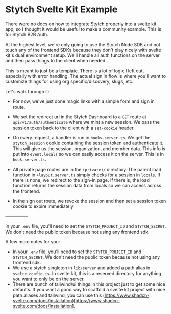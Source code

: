 # Stytch Svelte Kit Example

There were no docs on how to integrate Stytch properly into a svelte kit app, so I thought it would be useful to make a community example. This is for Stytch B2B Auth.

At the highest level, we're only going to use the Stytch Node SDK and not touch any of the frontend SDKs because they don't play nicely with svelte kit's dual environment setup. We'll handle all auth functions on the server and then pass things to the client when needed.

This is meant to just be a template. There is a lot of logic I left out, especially with error handling. The actual sign in flow is where you'll want to customize things for using org specific/discovery, slugs, etc. 

Let's walk through it:

- For now, we've just done magic links with a simple form and sign in route.

- We set the redirect url in the Stytch Dashboard to a `GET` route at `api/v1/auth/authenticate` where we mint a new session. We pass the session token back to the client with a `set-cookie` header.

- On every request, a handler is run in `hooks.server.ts`. We get the `stytch_session` cookie containing the session token and authenticate it. This will give us the session, organization, and member data. This info is put into `event.locals` so we can easily access it on the server. This is in `hook.server.ts`. 

- All private page routes are in the `(private)/` directory. The parent load function in `+layout.server.ts` simply checks for a session in `locals`. If there is none, we redirect to the sign-in page. If there is, the load function returns the session data from locals so we can access across the frontend.

- In the sign out route, we revoke the session and then set a session token cookie to expire immediately.

—————

In your `.env` file, you'll need to set the `STYTCH_PROJECT_ID` and `STYTCH_SECRET`. We don't need the public token because not using any frontend sdk.

A few more notes for you: 
- In your `.env` file, you'll need to set the `STYTCH_PROJECT_ID` and `STYTCH_SECRET`. We don't need the public token because not using any frontend sdk.
- We use a stytch singleton in `lib/server` and added a path alias in `svelte.config.js`. In svelte kit, this is a reserved directory for anything you want to only be on the server.
- There are bunch of tailwind/ui things in this project just to get some nice defaults. If you want a good way to scaffold a svelte kit project with nice path aliases and tailwind, you can use this (https://www.shadcn-svelte.com/docs/installation)[https://www.shadcn-svelte.com/docs/installation].
